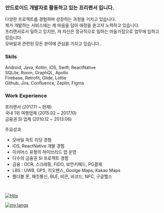 
### 안드로이드 개발자로 활동하고 있는 프리랜서 입니다.

다양한 프로젝트를 경험하며 성장하는 과정을 거치고 있습니다.<br>
제가 개발하는 서비스에는 제 마음을 담아 애정을 쏟고자 노력하고 있습니다.<br>
프리랜서로서 일하고 있지만, 저 자신은 정규직으로 일하는 마음가짐으로 업무에 임하고 있습니다.<br>
모바일과 관련된 모든 분야에 관심을 가지고 있습니다..<br>

### Skils

Android, Java, Kotlin, iOS, Swift, ReactNative<br>
SQLite, Room, GraphQL, Apollo<br>
Firebase, Retrofit, Glide, Lottie<br>
Github, Jira, Confluence, Zeplin, Figma<br>

### Work Experience

프리랜서 (2017.11 ~ 현재)<br>
국내 1위 여행업체 (2015.02 ~ 2017.10)<br>
금융권 SI 업체 (2010.12 ~ 2013.06)<br>

주요성과
- 모바일 파트 리딩 경험
- iOS, ReactNative 개발 경험
- 이커머스 유형의 하이브리드 앱 운영
- 다수의 금융권 SI 프로젝트 경험
- 금융 : OCR, 스크래핑, FIDO, 보안키패드, PG결제
- LBS : UWB, GPS, 지오펜스, Goolge Maps, Kakao Maps
- 폴더블 폰, 패킷통신, BLE, 비콘, 바코드, NFC, 구글헬스

<br>

<!-- my hits -->
[![Hits](https://hits.seeyoufarm.com/api/count/incr/badge.svg?url=https%3A%2F%2Fgithub.com%2Fgnuoynawh%2F&count_bg=%239BE98D&title_bg=%234E9406&icon=&icon_color=%23E7E7E7&title=hits&edge_flat=false)](https://hits.seeyoufarm.com)

<!-- My Github Stats -->
<!-- ![my github stats](https://github-readme-stats.vercel.app/api?username=gnuoynawh&show_icons=true&theme=vue) -->

<!-- My Most Used Languages -->
[![my langs](https://github-readme-stats.vercel.app/api/top-langs/?username=gnuoynawh&langs_count=8&layout=compact)](https://github.com/gnuoynawh)

  

